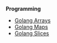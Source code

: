 **Programming**

- [Golang Arrays](../images/programming/golang/go1.pdf)
- [Golang Maps](../images/programming/golang/go2.pdf)
- [Golang Slices](../images/programming/golang/go3.pdf)




